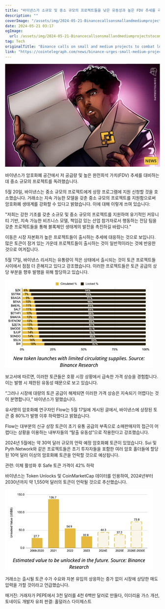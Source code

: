 ```yaml
---
title: "바이낸스가 소규모 및 중소 규모의 프로젝트들을 낮은 유동성과 높은 FDV 추세를 극복하기 위해 호소하고 있습니다"
description: ""
coverImage: "/assets/img/2024-05-21-BinancecallsonsmallandmediumprojectstocombatlowfloathighFDVtrend_thumbnail.png"
date: 2024-05-21 03:17
ogImage: 
  url: /assets/img/2024-05-21-BinancecallsonsmallandmediumprojectstocombatlowfloathighFDVtrend_thumbnail.png
tag: Tech
originalTitle: "Binance calls on small and medium projects to combat low float, high FDV trend"
link: "https://cointelegraph.com/news/binance-urges-small-medium-projects-high-fdv-trend"
---
```



![](/assets/img/2024-05-21-BinancecallsonsmallandmediumprojectstocombatlowfloathighFDVtrend_thumbnail.png)

바이낸스가 암호화폐 공간에서 저 공급량 및 높은 완전희석 가치(FDV) 추세를 대비하는 데 중소 규모의 프로젝트를 독려했습니다.

5월 20일, 바이낸스는 중소 규모의 프로젝트에게 상장 프로그램에 지원 신청할 것을 호소했습니다. 거래소는 지속 가능한 모델을 갖춘 중소 규모의 프로젝트를 지원함으로써 암호화폐 생태계를 강화할 수 있다고 밝혔습니다. 이에 대해 이렇게 쓰여 있습니다:

<div class="content-ad"></div>

"저희는 강한 기초를 갖춘 소규모 및 중소 규모의 프로젝트를 지원하여 유기적인 커뮤니티 기반, 지속 가능한 비즈니스 모델, 책임감 있는 산업 참가자로서 행동하는 전담 팀을 갖춘 프로젝트들을 통해 블록체인 생태계의 발전을 촉진하길 바랍니다."

이동은 시장 자본화가 높은 프로젝트들이 출시하는 추세에 대응하는 것으로 보입니다. 많은 토큰이 잠겨 있는 가운데 프로젝트들이 출시하는 것이 일반적이라는 것에 반응한 것으로 여겨집니다.

5월 17일, 바이낸스 리서치는 유통량이 적은 상태에서 출시되는 것이 토큰 프로젝트들 사이에서 점점 더 흔해지고 있다고 강조했습니다. 이러한 프로젝트들은 토큰 공급의 상당 부분을 향후 발행을 위해 할당하고 있습니다.

![이미지](/assets/img/2024-05-21-BinancecallsonsmallandmediumprojectstocombatlowfloathighFDVtrend_0.png)

<div class="content-ad"></div>

보고서에 따르면, 이러한 토큰들은 호황 시장 상황에서 급속한 가격 상승을 경험합니다. 이는 발행 시 제한된 유동성 때문으로 보고 있습니다.

“그러나 시장에 대량의 토큰 공급이 해제되면 이러한 가격 상승은 지속되기 어렵다는 것이 분명합니다,” 바이낸스가 말했습니다.

유사명의 암호화폐 연구자인 Flow는 5월 17일에 게시된 글에서, 바이낸스에 상장된 토큰 중 80%가 발행 이후 하락했다고 밝혔습니다.

Flow는 대부분의 신규 상장 토큰이 초기 유통 공급의 부족으로 소매판매자의 접근이 어렵다는 상황을 이용하는 내부자들의 “탈출 유동성”으로 작용한다고 강조했습니다.

<div class="content-ad"></div>

2024년 5월에는 약 30억 달러 규모의 언락 예정 암호화폐 토큰이 있었습니다. Sui 및 Pyth Network와 같은 프로젝트들은 초기 투자자들을 포함한 여러 암호 홀더들에 할당된 10억 달러 이상의 암호화폐 토큰을 언락할 것으로 예상됩니다.

관련: 이체 활성화 후 Safe 토큰 가격이 42% 하락

바이낸스는 Token Unlocks 및 CoinMarketCap 데이터를 인용하여, 2024년부터 2030년까지 약 1,550억 달러의 토큰이 언락될 것으로 추산했습니다.

![이미지](/assets/img/2024-05-21-BinancecallsonsmallandmediumprojectstocombatlowfloathighFDVtrend_1.png)

<div class="content-ad"></div>

거래소는 출시될 토큰 수가 수요와 자본 유입의 상응하는 증가 없이 시장에 상당한 매도 압력을 가할 것이라고 언급했습니다.

매거진: 거래자가 PEPE에서 3천 달러를 4천 6백만 달러로 만들다, 이더리움 가스 개선, 토네이도 개발자 유죄 판결: 홀덜러스 다이제스트